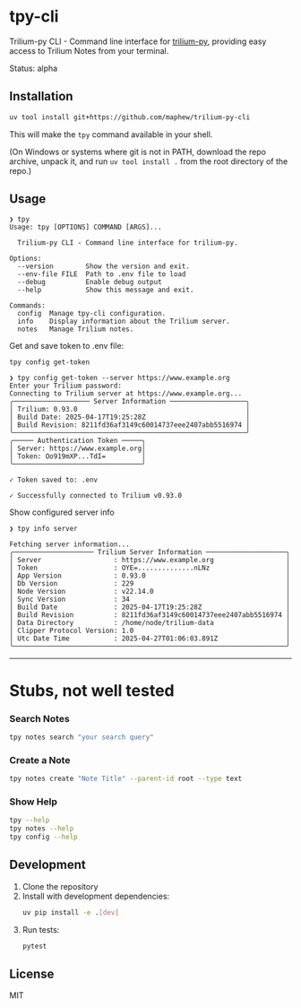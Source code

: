 # tpy-cli

Trilium-py CLI - Command line interface for [trilium-py][trilium-py], providing easy access to Trilium Notes from your terminal.

Status: alpha

## Installation

```bash
uv tool install git+https://github.com/maphew/trilium-py-cli
```

This will make the `tpy` command available in your shell. 

(On Windows or systems where git is not in PATH, download the repo archive, unpack it, and run `uv tool install .` from the root directory of the repo.)

## Usage

```
❯ tpy
Usage: tpy [OPTIONS] COMMAND [ARGS]...

  Trilium-py CLI - Command line interface for trilium-py.

Options:
  --version        Show the version and exit.
  --env-file FILE  Path to .env file to load
  --debug          Enable debug output
  --help           Show this message and exit.

Commands:
  config  Manage tpy-cli configuration.
  info    Display information about the Trilium server.
  notes   Manage Trilium notes.
```

Get and save token to .env file:

```
tpy config get-token
```

```
❯ tpy config get-token --server https://www.example.org
Enter your Trilium password: 
Connecting to Trilium server at https://www.example.org...
╭─────────────────── Server Information ───────────────────╮
│ Trilium: 0.93.0                                          │
│ Build Date: 2025-04-17T19:25:28Z                         │
│ Build Revision: 8211fd36af3149c60014737eee2407abb5516974 │
╰──────────────────────────────────────────────────────────╯
╭───── Authentication Token ─────╮
│ Server: https://www.example.org│
│ Token: Oo919mXP...TdI=         │
╰────────────────────────────────╯

✓ Token saved to: .env

✓ Successfully connected to Trilium v0.93.0
```

Show configured server info

```
❯ tpy info server
```

```
Fetching server information...
╭──────────────────── Trilium Server Information ────────────────────╮
│ Server                  : https://www.example.org                  │
│ Token                   : OYE=..............nLNz                   │
│ App Version             : 0.93.0                                   │
│ Db Version              : 229                                      │
│ Node Version            : v22.14.0                                 │
│ Sync Version            : 34                                       │
│ Build Date              : 2025-04-17T19:25:28Z                     │
│ Build Revision          : 8211fd36af3149c60014737eee2407abb5516974 │
│ Data Directory          : /home/node/trilium-data                  │
│ Clipper Protocol Version: 1.0                                      │
│ Utc Date Time           : 2025-04-27T01:06:03.891Z                 │
╰────────────────────────────────────────────────────────────────────╯
```

-----

# Stubs, not well tested

### Search Notes

```bash
tpy notes search "your search query"
```

### Create a Note

```bash
tpy notes create "Note Title" --parent-id root --type text
```

### Show Help

```bash
tpy --help
tpy notes --help
tpy config --help
```

## Development

1. Clone the repository
2. Install with development dependencies:
   ```bash
   uv pip install -e .[dev]
   ```
3. Run tests:
   ```bash
   pytest
   ```

## License

MIT


[trilium-py]: https://github.com/Nriver/trilium-py